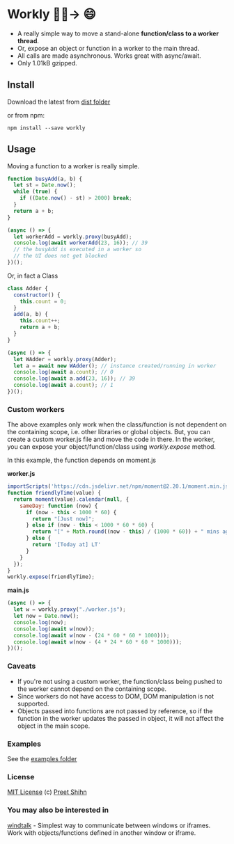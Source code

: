 # Workly    🏋️‍♀️→ 😄 

* A really simple way to move a stand-alone <b>function/class to a worker thread</b>.
* Or, expose an object or function in a worker to the main thread.
* All calls are made asynchronous. Works great with async/await.
* Only 1.01kB gzipped.

## Install

Download the latest from [dist folder](https://github.com/pshihn/workly/tree/master/dist)

or from npm:
```
npm install --save workly
```

## Usage

Moving a function to a worker is really simple.
```js
function busyAdd(a, b) {
  let st = Date.now();
  while (true) {
    if ((Date.now() - st) > 2000) break;
  }
  return a + b;
}

(async () => {
  let workerAdd = workly.proxy(busyAdd);
  console.log(await workerAdd(23, 16)); // 39
  // the busyAdd is executed in a worker so
  // the UI does not get blocked
})();
```

Or, in fact a Class

```js
class Adder {
  constructor() {
    this.count = 0;
  }
  add(a, b) {
    this.count++;
    return a + b;
  }
}

(async () => {
  let WAdder = workly.proxy(Adder);
  let a = await new WAdder(); // instance created/running in worker
  console.log(await a.count); // 0
  console.log(await a.add(23, 16)); // 39
  console.log(await a.count); // 1
})();
```

### Custom workers
The above examples only work when the class/function is not dependent on the containing scope, i.e. other libraries or global objects. But, you can create a custom worker.js file and move the code in there. In the worker, you can expose your object/function/class using <i>workly.expose</i> method.

In this example, the function depends on moment.js

<b>worker.js</b>
```js
importScripts('https://cdn.jsdelivr.net/npm/moment@2.20.1/moment.min.js', '../dist/workly.min.js');
function friendlyTime(value) {
  return moment(value).calendar(null, {
    sameDay: function (now) {
      if (now - this < 1000 * 60) {
        return "[Just now]";
      } else if (now - this < 1000 * 60 * 60) {
        return "[" + Math.round((now - this) / (1000 * 60)) + " mins ago]";
      } else {
        return '[Today at] LT'
      }
    }
  });
}
workly.expose(friendlyTime);
```
<b>main.js</b>
```js
(async () => {
  let w = workly.proxy("./worker.js");
  let now = Date.now();
  console.log(now);
  console.log(await w(now));
  console.log(await w(now - (24 * 60 * 60 * 1000)));
  console.log(await w(now - (4 * 24 * 60 * 60 * 1000)));
})();
```

### Caveats
* If you're not using a custom worker, the function/class being pushed to the worker cannot depend on the containing scope.
* Since workers do not have access to DOM, DOM manipulation is not supported. 
* Objects passed into functions are not passed by reference, so if the function in the worker updates the passed in object, it will not affect the object in the main scope. 

### Examples
See the [examples folder](https://github.com/pshihn/workly/tree/master/examples)

### License
[MIT License](https://github.com/pshihn/workly/blob/master/LICENSE) (c) [Preet Shihn](https://twitter.com/preetster)

### You may also be interested in
[windtalk](https://github.com/pshihn/windtalk) - Simplest way to communicate between windows or iframes. Work with objects/functions defined in another window or iframe.

